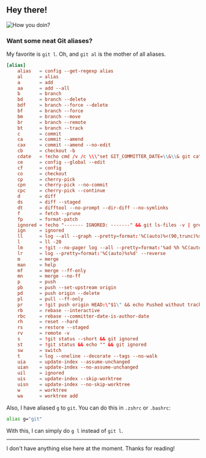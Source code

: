 ## Hey there!

![How you doin?](https://i.giphy.com/11SIBu3s72Co8w.gif)

### Want some neat Git aliases?

My favorite is `git l`. Oh, and `git al` is the mother of all aliases.

```conf
[alias]
	alias   = config --get-regexp alias
	al      = alias
	a       = add
	aa      = add --all
	b       = branch
	bd      = branch --delete
	bdf     = branch --force --delete
	bf      = branch --force
	bm      = branch --move
	br      = branch --remote
	bt      = branch --track
	c       = commit
	ca      = commit --amend
	cax     = commit --amend --no-edit
	cb      = checkout -b
	cdate   = !echo cmd /v /c \\\"set GIT_COMMITTER_DATE=\\&\\& git ca\\\" && git log -n 1 --format=%aD
	ce      = config --global --edit
	cf      = config
	co      = checkout
	cp      = cherry-pick
	cpn     = cherry-pick --no-commit
	cpc     = cherry-pick --continue
	d       = diff
	ds      = diff --staged
	dt      = difftool --no-prompt --dir-diff --no-symlinks
	f       = fetch --prune
	fp      = format-patch
	ignored = !echo "------- IGNORED: -------" && git ls-files -v | grep -E "^S\\|^[[:lower:]]" || echo "No ignored files."
	ign     = ignored
	ll      = log --all --graph --pretty=format:'%C(auto)%<(90,trunc)%s %h%d'
	l       = ll -20
	lm      = !git --no-pager log --all --pretty=format:'%ad %h %C(auto)%<(107,trunc)%s' --author=Arundas.Thulasidas --reverse --date=iso8601-local
	lr      = log --pretty=format:'%C(auto)%s%d' --reverse
	m       = merge
	man     = help
	mf      = merge --ff-only
	mn      = merge --no-ff
	p       = push
	pb      = push --set-upstream origin
	pd      = push origin --delete
	pl      = pull --ff-only
	pr      = !git push origin HEAD:\"$1\" && echo Pushed without tracking to
	rb      = rebase --interactive
	rbc     = rebase --committer-date-is-author-date
	rh      = reset --hard
	rs      = restore --staged
	rv      = remote -v
	s       = !git status --short && git ignored
	st      = !git status && echo "" && git ignored
	sw      = switch
	t       = log --oneline --decorate --tags --no-walk
	uia     = update-index --assume-unchanged
	uian    = update-index --no-assume-unchanged
	uil     = ignored
	uis     = update-index --skip-worktree
	uisn    = update-index --no-skip-worktree
	w       = worktree
	wa      = worktree add
```

Also, I have aliased `g` to `git`. You can do this in `.zshrc` or `.bashrc`:

```bash
alias g="git"
```

With this, I can simply do `g l` instead of `git l`.

---

I don't have anything else here at the moment. Thanks for reading!
